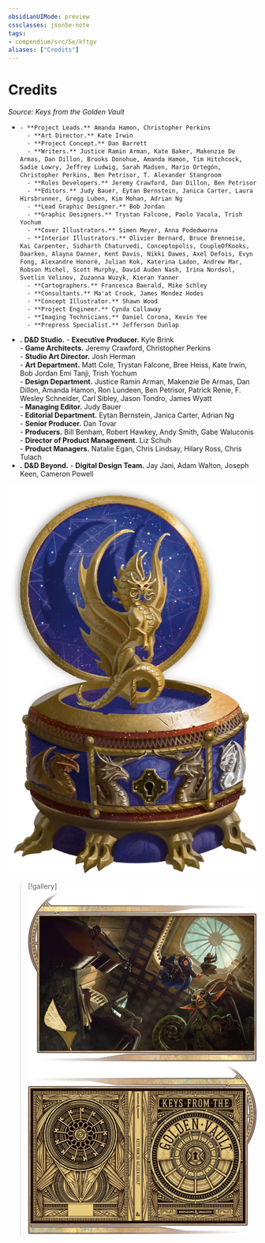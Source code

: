 ```yaml
---
obsidianUIMode: preview
cssclasses: json5e-note
tags:
- compendium/src/5e/kftgv
aliases: ["Credits"]
---
```

# Credits
*Source: Keys from the Golden Vault* 

-     - **Project Leads.** Amanda Hamon, Christopher Perkins    
        - **Art Director.** Kate Irwin    
        - **Project Concept.** Dan Barrett    
        - **Writers.** Justice Ramin Arman, Kate Baker, Makenzie De Armas, Dan Dillon, Brooks Donohue, Amanda Hamon, Tim Hitchcock, Sadie Lowry, Jeffrey Ludwig, Sarah Madsen, Mario Ortegón, Christopher Perkins, Ben Petrisor, T. Alexander Stangroom    
        - **Rules Developers.** Jeremy Crawford, Dan Dillon, Ben Petrisor    
        - **Editors.** Judy Bauer, Eytan Bernstein, Janica Carter, Laura Hirsbrunner, Gregg Luben, Kim Mohan, Adrian Ng    
        - **Lead Graphic Designer.** Bob Jordan    
        - **Graphic Designers.** Trystan Falcone, Paolo Vacala, Trish Yochum    
        - **Cover Illustrators.** Simen Meyer, Anna Podedworna    
        - **Interior Illustrators.** Olivier Bernard, Bruce Brenneise, Kai Carpenter, Sidharth Chaturvedi, Conceptopolis, CoupleOfKooks, Daarken, Alayna Danner, Kent Davis, Nikki Dawes, Axel Defois, Evyn Fong, Alexandre Honoré, Julian Kok, Katerina Ladon, Andrew Mar, Robson Michel, Scott Murphy, David Auden Nash, Irina Nordsol, Svetlin Velinov, Zuzanna Wuzyk, Kieran Yanner    
        - **Cartographers.** Francesca Baerald, Mike Schley    
        - **Consultants.** Ma'at Crook, James Mendez Hodes    
        - **Concept Illustrator.** Shawn Wood    
        - **Project Engineer.** Cynda Callaway    
        - **Imaging Technicians.** Daniel Corona, Kevin Yee    
        - **Prepress Specialist.** Jefferson Dunlap    
- **.** **D&D Studio.**     - **Executive Producer.** Kyle Brink    
        - **Game Architects.** Jeremy Crawford, Christopher Perkins    
        - **Studio Art Director.** Josh Herman    
        - **Art Department.** Matt Cole, Trystan Falcone, Bree Heiss, Kate Irwin, Bob Jordan Emi Tanji, Trish Yochum    
        - **Design Department.** Justice Ramin Arman, Makenzie De Armas, Dan Dillon, Amanda Hamon, Ron Lundeen, Ben Petrisor, Patrick Renie, F. Wesley Schneider, Carl Sibley, Jason Tondro, James Wyatt    
        - **Managing Editor.** Judy Bauer    
        - **Editorial Department.** Eytan Bernstein, Janica Carter, Adrian Ng    
        - **Senior Producer.** Dan Tovar    
        - **Producers.** Bill Benham, Robert Hawkey, Andy Smith, Gabe Waluconis    
        - **Director of Product Management.** Liz Schuh    
        - **Product Managers.** Natalie Egan, Chris Lindsay, Hilary Ross, Chris Tulach    
- **.** **D&D Beyond.**     - **Digital Design Team.** Jay Jani, Adam Walton, Joseph Keen, Cameron Powell    

![](https://raw.githubusercontent.com/5etools-mirror-3/5etools-img/main/adventure/KftGV/credits.webp#center)

> [!gallery]
> ![On the Cover: Daring thiev...](https://raw.githubusercontent.com/5etools-mirror-3/5etools-img/main/adventure/KftGV/credits2.webp#gallery "On the Cover: Daring thieves infiltrate a conservatory to steal a magical instrument, unaware of the evil that awaits them. Illustrator Anna Podedworna gives us a glimpse of the danger.")
> ![On the Cover: The Golden V...](https://raw.githubusercontent.com/5etools-mirror-3/5etools-img/main/adventure/KftGV/credits3.webp#gallery "On the Cover: The Golden Vault is your gateway to adventure. Simen Meyer shows us the door to this vault, but not the treasure within. That you must discover for yourself!")